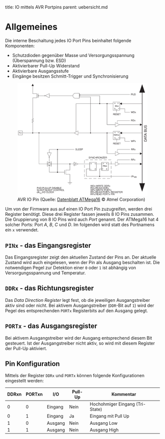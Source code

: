 title: IO mittels AVR Portpins
parent: uebersicht.md

# Allgemeines
Die interne Beschaltung jedes IO Port Pins beinhaltet folgende Komponenten:

* Schutzdioden gegenüber Masse und Versorgungsspannung (Überspannung bzw. ESD)
* Aktivierbarer Pull-Up Widerstand
* Aktivierbare Ausgangsstufe
* Eingänge besitzen Schmitt-Trigger und Synchronisierung

<figure><img src="avr_io_pin.svg"><figcaption>AVR IO Pin (Quelle: <a href="http://www.atmel.com/images/doc2466.pdf">Datenblatt ATMega16</a> &copy; Atmel Corporation)</figcaption></figure>

Um von der Firmware aus auf einen IO Port Pin zuzugreifen, werden drei Register benötigt. Diese drei Register fassen jeweils 8 IO Pins zusammen. Die Gruppierung von 8 IO Pins wird auch *Port* genannt. Der ATMega16 hat 4 solcher Ports: Port *A*, *B*, *C* und *D*. Im folgenden wird statt des Portnamens ein <code>x</code> verwendet.

## <code>PINx</code> - das Eingangsregister
Das Eingangsregister zeigt den aktuellen Zustand der Pins an. Der aktuelle Zustand wird auch eingelesen, wenn der Pin als Ausgang beschalten ist. Die notwendigen Pegel zur Detektion einer <code>0</code> oder <code>1</code> ist abhängig von Versorgungsspannung und Temperatur.

## <code>DDRx</code> - das Richtungsregister
Das *Data Direction Register* legt fest, ob die jeweiligen Ausgangstreiber aktiv sind oder nicht. Bei aktivem Ausgangstreiber (<code>DDR</code>-Bit auf <code>1</code>) wird der Pegel des entsprechenden <code>PORTx</code> Registerbits auf den Ausgang gelegt.

## <code>PORTx</code> - das Ausgangsregister
Bei aktivem Ausgangstreiber wird der Ausgang entsprechend diesem Bit gesteuert. Ist der Ausgangstreiber nicht aktiv, so wird mit diesem Register der Pull-Up aktiviert.

## Pin Konfiguration
Mittels der Register <code>DDRx</code> und <code>PORTx</code> können folgende Konfigurationen eingestellt werden:

DDRxn | PORTxn | I/O | Pull-Up | Kommentar
-|-|-|-|-
0 | 0 |  Eingang | Nein | Hochohmiger Eingang (Tri-State)
0 | 1 |  Eingang | Ja | Eingang mit Pull Up
1 | 0 |  Ausgang | Nein | Ausgang Low
1 | 1 |  Ausgang | Nein | Ausgang High
